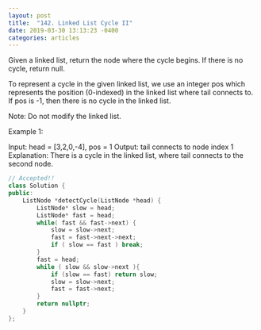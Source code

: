 ```yaml
---
layout: post
title:  "142. Linked List Cycle II"
date: 2019-03-30 13:13:23 -0400
categories: articles
---
```


Given a linked list, return the node where the cycle begins. If there is no cycle, return null.

To represent a cycle in the given linked list, we use an integer pos which represents the position (0-indexed) in the linked list where tail connects to. If pos is -1, then there is no cycle in the linked list.

Note: Do not modify the linked list.

 

Example 1:

Input: head = [3,2,0,-4], pos = 1
Output: tail connects to node index 1
Explanation: There is a cycle in the linked list, where tail connects to the second node.

```c++
// Accepted!!
class Solution {
public:
    ListNode *detectCycle(ListNode *head) {
        ListNode* slow = head;
        ListNode* fast = head;
        while( fast && fast->next) {
            slow = slow->next;
            fast = fast->next->next;
            if ( slow == fast ) break;
        }
        fast = head;
        while ( slow && slow->next ){
            if (slow == fast) return slow;
            slow = slow->next;
            fast = fast->next;
        }
        return nullptr;
    }
};
```